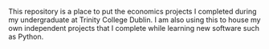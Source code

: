 This repository is a place to put the economics projects I completed during my undergraduate at Trinity College Dublin.
I am also using this to house my own independent projects that I complete while learning new software such as Python. 

